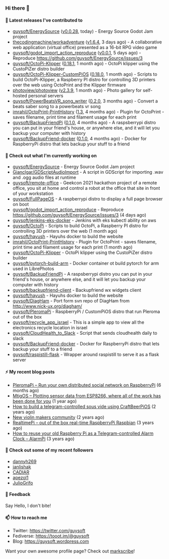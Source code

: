 ### Hi there 👋

#### 🔭 Latest releases I've contributed to

- [guysoft/EnergySource](https://github.com/guysoft/EnergySource) ([v0.0.28](https://github.com/guysoft/EnergySource/releases/tag/v0.0.28), today) - Energy Source Godot Jam project
- [thecodingmachine/workadventure](https://github.com/thecodingmachine/workadventure) ([v1.6.4](https://github.com/thecodingmachine/workadventure/releases/tag/v1.6.4), 3 days ago) - A collaborative web application (virtual office) presented as a 16-bit RPG video game
- [guysoft/godot_import_action_reproduce](https://github.com/guysoft/godot_import_action_reproduce) ([v0.0.1](https://github.com/guysoft/godot_import_action_reproduce/releases/tag/v0.0.1), 5 days ago) - Reproduce https://github.com/guysoft/EnergySource/issues/3
- [guysoft/OctoPi-Klipper](https://github.com/guysoft/OctoPi-Klipper) ([0.18.1](https://github.com/guysoft/OctoPi-Klipper/releases/tag/0.18.1), 1 month ago) - OctoPi klipper using the CustoPiZer distro builder
- [guysoft/OctoPi-Klipper-CustomPiOS](https://github.com/guysoft/OctoPi-Klipper-CustomPiOS) ([0.18.0](https://github.com/guysoft/OctoPi-Klipper-CustomPiOS/releases/tag/0.18.0), 1 month ago) - Scripts to build OctoPi-Klipper, a Raspberry PI distro for controlling 3D printers over the web using OctoPrint and the Klipper firmware
- [photoview/photoview](https://github.com/photoview/photoview) ([v2.3.9](https://github.com/photoview/photoview/releases/tag/v2.3.9), 1 month ago) - Photo gallery for self-hosted personal servers
- [guysoft/PowerBeatsVR_song_writer](https://github.com/guysoft/PowerBeatsVR_song_writer) ([0.2.0](https://github.com/guysoft/PowerBeatsVR_song_writer/releases/tag/0.2.0), 3 months ago) - Convert a beats saber song to a powerbeats vr song
- [imrahil/OctoPrint-PrintHistory](https://github.com/imrahil/OctoPrint-PrintHistory) ([1.3](https://github.com/imrahil/OctoPrint-PrintHistory/releases/tag/1.3), 4 months ago) - Plugin for OctoPrint - saves filename, print time and filament usage for each print
- [guysoft/BackupFriendPi](https://github.com/guysoft/BackupFriendPi) ([0.1.0](https://github.com/guysoft/BackupFriendPi/releases/tag/0.1.0), 4 months ago) - A raspsberrypi distro you can put in your friend&#39;s house, or anywhere else, and it will let you backup your computer with history
- [guysoft/BackupFriend-docker](https://github.com/guysoft/BackupFriend-docker) ([0.1.0](https://github.com/guysoft/BackupFriend-docker/releases/tag/0.1.0), 4 months ago) - Docker for RaspberryPi distro that lets backup your stuff to a friend

#### 🌱 Check out what I'm currently working on

- [guysoft/EnergySource](https://github.com/guysoft/EnergySource) - Energy Source Godot Jam project
- [Gianclgar/GDScriptAudioImport](https://github.com/Gianclgar/GDScriptAudioImport) - A script in GDScript for importing .wav and .ogg audio files at runtime
- [guysoft/remote-office](https://github.com/guysoft/remote-office) - Geekcon 2021 hackathon project of a remote office, you sit at home and control a robot at the office that site in front of your workstation
- [guysoft/FullPageOS](https://github.com/guysoft/FullPageOS) - A raspberrypi distro to display a full page browser on boot
- [guysoft/godot_import_action_reproduce](https://github.com/guysoft/godot_import_action_reproduce) - Reproduce https://github.com/guysoft/EnergySource/issues/3 (4 days ago)
- [guysoft/jenkins-eks-docker](https://github.com/guysoft/jenkins-eks-docker) - Jenkins with eks kubectl ability on aws
- [guysoft/OctoPi](https://github.com/guysoft/OctoPi) - Scripts to build OctoPi, a Raspberry PI distro for controlling 3D printers over the web (1 month ago)
- [guysoft/hayush](https://github.com/guysoft/hayush) - Hayuhs docker to build the website
- [imrahil/OctoPrint-PrintHistory](https://github.com/imrahil/OctoPrint-PrintHistory) - Plugin for OctoPrint - saves filename, print time and filament usage for each print (1 month ago)
- [guysoft/OctoPi-Klipper](https://github.com/guysoft/OctoPi-Klipper) - OctoPi klipper using the CustoPiZer distro builder
- [guysoft/pytorch-build-arm](https://github.com/guysoft/pytorch-build-arm) - Docker container ot build pytorch for arm used in LibrePhotos
- [guysoft/BackupFriendPi](https://github.com/guysoft/BackupFriendPi) - A raspsberrypi distro you can put in your friend&#39;s house, or anywhere else, and it will let you backup your computer with history
- [guysoft/backupfriend-client](https://github.com/guysoft/backupfriend-client) - Backupfriend wx widgets client
- [guysoft/hayush](https://github.com/guysoft/hayush) - Hayuhs docker to build the website
- [guysoft/DiagHam](https://github.com/guysoft/DiagHam) - Port form svn repo of DiagHam from http://www.nick-ux.org/diagham/
- [guysoft/PleromaPi](https://github.com/guysoft/PleromaPi) - RaspberryPi / CustomPiOS distro that run Pleroma out of the box
- [guysoft/recycle_app_israel](https://github.com/guysoft/recycle_app_israel) - This is a simple app to view all the electronics recycle location in israel
- [guysoft/CloudHealth_to_Slack](https://github.com/guysoft/CloudHealth_to_Slack) - Script that sends cloudhealth daily to slack
- [guysoft/BackupFriend-docker](https://github.com/guysoft/BackupFriend-docker) - Docker for RaspberryPi distro that lets backup your stuff to a friend
- [guysoft/raspistill-flask](https://github.com/guysoft/raspistill-flask) - Wrapper around raspistill to serve it as a flask server

#### ⚡ My recent blog posts

- [PleromaPi – Run your own distributed social network on RaspberryPi](https://guysoft.wordpress.com/2020/11/05/pleromapi/) (6 months ago)
- [MtigOS – Plotting sensor data from ESP8266, where all of the work has been done for you](https://guysoft.wordpress.com/2020/03/02/mtigos/) (1 year ago)
- [How to build a telegram-controlled sous vide using CraftBeerPiOS](https://guysoft.wordpress.com/2018/10/01/how-to-build-a-telegram-controlled-sous-vide-using-craftbeerpios/) (2 years ago)
- [New violin makers community](https://guysoft.wordpress.com/2018/08/27/violinmakers/) (2 years ago)
- [RealtimePi – out of the box real-time RaspberryPi Raspbian](https://guysoft.wordpress.com/2017/10/09/realtimepi/) (3 years ago)
- [How to reuse your old Raspberry Pi as a Telegram-controlled Alarm Clock – AlarmPi](https://guysoft.wordpress.com/2017/08/14/alarmpi/) (3 years ago)

#### 👯 Check out some of my recent followers

- [dannyh269](https://github.com/dannyh269)
- [janlishak](https://github.com/janlishak)
- [CADIAR](https://github.com/CADIAR)
- [apezol1](https://github.com/apezol1)
- [JulioGrifo](https://github.com/JulioGrifo)

#### 💬 Feedback

Say Hello, I don't bite!

#### 📫 How to reach me

- Twitter: https://twitter.com/guysoft
- Fediverse: https://tooot.im/@guysoft
- Blog: https://guysoft.wordpress.com


Want your own awesome profile page? Check out [markscribe](https://github.com/muesli/markscribe)!
